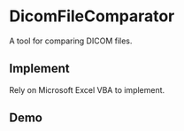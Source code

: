 # DicomFileComparator
A tool for comparing DICOM files.

## Implement
Rely on Microsoft Excel VBA to implement.

## Demo
